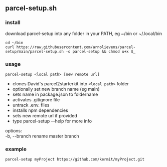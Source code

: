 ## parcel-setup.sh

### install

download parcel-setup into any folder in your PATH, eg ~/bin or ~/.local/bin
```
cd ~/bin
curl https://raw.githubusercontent.com/arnolievens/parcel-setup/main/parcel-setup.sh -o parcel-setup && chmod u+x $_
```

### usage

`parcel-setup <local path> [new remote url]`

+ clones David's parcel2starterkit into `<local path>` folder
+ optionally set new branch name (eg main)
+ sets name in package.json to foldername
+ activates .gitignore file
+ untrack .env. files
+ installs npm dependencies
+ sets new remote url if provided
+ type parcel-setup --help for more info

options:<br>
-b, --branch        rename master branch


### example
`parcel-setup myProject https://github.com/kermit/myProject.git`

